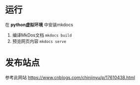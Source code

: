 # 运行

在 **python虚拟环境** 中安装mkdocs
1. 编译MkDos文档
 ``` mkdocs build ``` 
2. 预览网页内容
 ``` mkdocs serve ```

# 发布站点
参考此网站 <https://www.cnblogs.com/chinjinyu/p/17610438.html>
